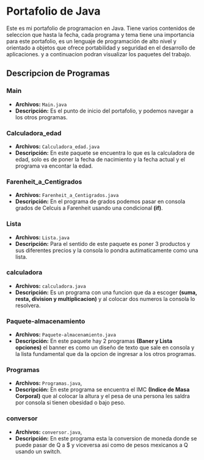# Portafolio de Java

Este es mi portafolio de programacion en Java.
Tiene varios contenidos de seleccion que hasta la fecha, cada programa y tema tiene una importancia para este portafolio, es un lenguaje de programación de alto nivel y orientado a objetos
que ofrece portabilidad y seguridad en el desarrollo de aplicaciones. y a continuacion podran visualizar los paquetes del trabajo.

##  Descripcion de Programas

### Main
- **Archivos:** `Main.java`
- **Descripción:** Es el punto de inicio del portafolio, y podemos navegar a los otros programas.

### Calculadora_edad
- **Archivos:** `Calculadora_edad.java`
- **Descripción:** En este paquete se encuentra lo que es la calculadora de edad, solo es de poner la fecha de nacimiento y la fecha actual y el programa va encontar la edad.

### Farenheit_a_Centigrados
- **Archivos:** `Farenheit_a_Centigrados.java`
- **Descripción:** En el programa de grados podemos pasar en consola grados de Celcuis a Farenheit usando una condicional **(if)**.

### Lista
- **Archivos:** `Lista.java`
- **Descripción:** Para el sentido de este paquete es poner 3 productos y sus diferentes precios y la consola lo pondra autimaticamente como una lista.

### calculadora
- **Archivos:** `calculadora.java`
- **Descripción:** Es un programa con una funcion que da a escoger **(suma, resta, division y multiplicacion)** y al colocar dos numeros la consola lo resolvera.

### Paquete-almacenamiento
- **Archivos:** `Paquete-almacenamiento.java`
- **Descripción:** En este paquete hay 2 programas **(Baner y Lista opciones)** el banner es como un diseño de texto que sale en consola y la lista fundamental que da la opcion de ingresar a los otros programas.

### Programas
- **Archivos:** `Programas.java`,
- **Descripción:** En este programa se encuentra el IMC **(Indice de Masa Corporal)** que al colocar la altura y el pesa de una persona les saldra por consola si tienen obesidad o bajo peso.

### conversor
- **Archivos:** `conversor.java`,
- **Descripción:** En este programa esta la conversion de moneda donde se puede pasar de Q a $ y viceversa asi como de pesos mexicanos a Q usando un switch.